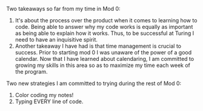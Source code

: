 Two takeaways so far from my time in Mod 0:
1. It's about the process over the product when it comes to learning how to code. Being able to answer why my code works is equally as important as being able to explain how it works. Thus, to be successful at Turing I need to have an inquisitive spirit.
2. Another takeaway I have had is that time management is crucial to success. Prior to starting mod 0 I was unaware of the power of a good calendar. Now that I have learned about calendaring, I am committed to growing my skills in this area so as to maximize my time each week of the program.

Two new strategies I am committed to trying during the rest of Mod 0:
1. Color coding my notes!
2. Typing EVERY line of code.
